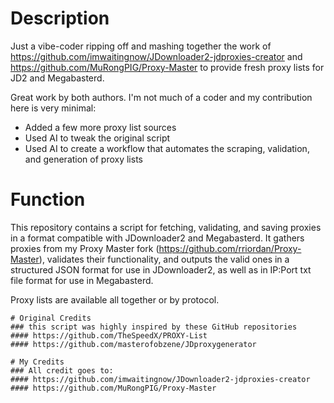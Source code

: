 # Description
Just a vibe-coder ripping off and mashing together the work of https://github.com/imwaitingnow/JDownloader2-jdproxies-creator and https://github.com/MuRongPIG/Proxy-Master to provide fresh proxy lists for JD2 and Megabasterd. 

Great work by both authors. I'm not much of a coder and my contribution here is very minimal:
- Added a few more proxy list sources
- Used AI to tweak the original script
- Used AI to create a workflow that automates the scraping, validation, and generation of proxy lists

# Function

This repository contains a script for fetching, validating, and saving proxies in a format compatible with JDownloader2 and Megabasterd.
It gathers proxies from my Proxy Master fork (https://github.com/rriordan/Proxy-Master), validates their functionality, and outputs the valid ones in a structured JSON format for use in JDownloader2, as well as in IP:Port txt file format for use in Megabasterd. 

Proxy lists are available all together or by protocol.


````
# Original Credits
### this script was highly inspired by these GitHub repositories
#### https://github.com/TheSpeedX/PROXY-List
#### https://github.com/masterofobzene/JDproxygenerator

# My Credits
### All credit goes to:
#### https://github.com/imwaitingnow/JDownloader2-jdproxies-creator
#### https://github.com/MuRongPIG/Proxy-Master

